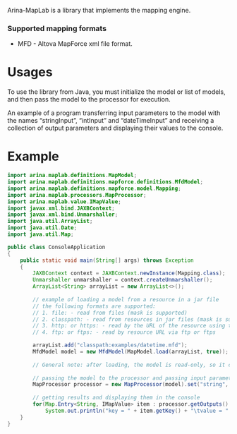 Arina-MapLab is a library that implements the mapping engine.

### Supported mapping formats

- MFD - Altova MapForce xml file format.

# Usages
To use the library from Java, you must initialize the model or list of models, and then pass the model to the processor for execution.

An example of a program transferring input parameters to the model with the names “stringInput”, “intInput” and “dateTimeInput” and receiving a collection of output parameters and displaying their values to the console.

# Example
```java
import arina.maplab.definitions.MapModel;
import arina.maplab.definitions.mapforce.definitions.MfdModel;
import arina.maplab.definitions.mapforce.model.Mapping;
import arina.maplab.processors.MapProcessor;
import arina.maplab.value.IMapValue;
import javax.xml.bind.JAXBContext;
import javax.xml.bind.Unmarshaller;
import java.util.ArrayList;
import java.util.Date;
import java.util.Map;

public class ConsoleApplication
{
    public static void main(String[] args) throws Exception
    {
        JAXBContext context = JAXBContext.newInstance(Mapping.class);
        Unmarshaller unmarshaller = context.createUnmarshaller();
        ArrayList<String> arrayList = new ArrayList<>();
 
        // example of loading a model from a resource in a jar file
        // the following formats are supported:
        // 1. file: - read from files (mask is supported)
        // 2. classpath: - read from resources in jar files (mask is supported)
        // 3. http: or https: - read by the URL of the resource using the http or https protocol
        // 4. ftp: or ftps: - read by resource URL via ftp or ftps

        arrayList.add("classpath:examples/datetime.mfd");
        MfdModel model = new MfdModel(MapModel.load(arrayList, true));
 
        // General note: after loading, the model is read-only, so it can be used in a multi-threaded environment by creating many processors
 
        // passing the model to the processor and passing input parameters into it     
        MapProcessor processor = new MapProcessor(model).set("string", "sring example").set("int", 555).set("dateTime", new Date());
 
        // getting results and displaying them in the console
        for(Map.Entry<String, IMapValue> item : processor.getOutputs().entrySet())
            System.out.println("key = " + item.getKey() + "\tvalue = " + item.getValue().getValue(String.class));
    }
}
```
